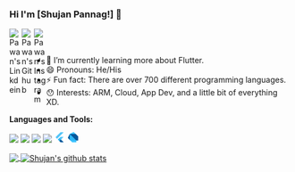 ### Hi I'm [Shujan Pannag!] 👋

<a href="https://www.linkedin.com/in/shujan-pannag-a1370b18a/">
  <img align="left" alt="Pawan's Linkdein" width="22px" src="https://cdn.jsdelivr.net/npm/simple-icons@v3/icons/linkedin.svg" />
</a>
<a href="https://github.com/shujanpannag">
  <img align="left" alt="Pawan's Github" width="22px" src="https://cdn.jsdelivr.net/npm/simple-icons@v3/icons/github.svg" />
</a>
<a href="https://www.instagram.com/shujan_pannag/">
  <img align="left" alt="Pawan's Instagram" width="22px" src="https://cdn.jsdelivr.net/npm/simple-icons@v3/icons/instagram.svg" />
</a>

<br/>
<br/>

- 🌱 I’m currently learning more about Flutter.
- 😄 Pronouns: He/His
- ⚡ Fun fact: There are over 700 different programming languages.
- 😯 Interests: ARM, Cloud, App Dev, and a little bit of everything XD.

**Languages and Tools:**  

<code><img height="20" src="https://img.icons8.com/color/240/000000/c-programming.png"></code> 
<code><img height="20" src="https://img.icons8.com/color/240/000000/c-plus-plus-logo.png"></code>
<code><img height="20" src="https://img.icons8.com/color/240/000000/python.png"></code> 
<code><img height="20" src="https://img.icons8.com/color/240/000000/arduino.png"></code>
<code><img height="20" src="https://raw.githubusercontent.com/github/explore/80688e429a7d4ef2fca1e82350fe8e3517d3494d/topics/flutter/flutter.png"></code>
<code><img height="20" src="https://raw.githubusercontent.com/github/explore/80688e429a7d4ef2fca1e82350fe8e3517d3494d/topics/dart/dart.png"></code> 

<a href="https://github.com/shujanpannag">
  <img align="center" src="https://github-readme-stats.vercel.app/api/top-langs/?username=shujanpannag&theme=light&hide_langs_below=1" />
</a>
<a href="https://github.com/shujanpannag">
 <img align="center" src="https://github-readme-stats.vercel.app/api?username=shujanpannag&show_icons=true&theme=light&line_height=27" alt="Shujan's github stats"/>
